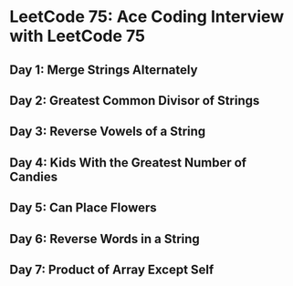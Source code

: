 # LeetCode 75: Ace Coding Interview with LeetCode 75

## Day 1: Merge Strings Alternately
## Day 2: Greatest Common Divisor of Strings
## Day 3: Reverse Vowels of a String
## Day 4: Kids With the Greatest Number of Candies
## Day 5: Can Place Flowers
## Day 6: Reverse Words in a String
## Day 7: Product of Array Except Self
